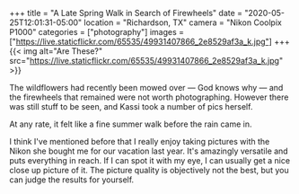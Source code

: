 +++
title = "A Late Spring Walk in Search of Firewheels"
date = "2020-05-25T12:01:31-05:00"
location = "Richardson, TX"
camera = "Nikon Coolpix P1000"
categories = ["photography"]
images = ["https://live.staticflickr.com/65535/49931407866_2e8529af3a_k.jpg"]
+++
{{< img alt="Are These?" src="https://live.staticflickr.com/65535/49931407866_2e8529af3a_k.jpg" >}}
<!--more-->
The wildflowers had recently been mowed over — God knows why — and the firewheels that remained were not worth photographing. However there was still stuff to be seen, and Kassi took a number of pics herself. 

At any rate, it felt like a fine summer walk before the rain came in.

I think I've mentioned before that I really enjoy taking pictures with the Nikon she bought me for our vacation last year. It's amazingly versatile and puts everything in reach. If I can spot it with my eye, I can usually get a nice close up picture of it. The picture quality is objectively not the best, but you can judge the results for yourself.

<div id="gallery" style="display:none;">
		<img alt="Baby Cliff Swallow" src="https://live.staticflickr.com/65535/49931415091_1587a26156.jpg"
			data-image="https://live.staticflickr.com/65535/49931415091_16fc69af05_k.jpg">
		<img alt="Three" src="https://live.staticflickr.com/65535/49931720182_640ee365c6.jpg"
			data-image="https://live.staticflickr.com/65535/49931720182_4fea1e6aa8_k.jpg">
		<img alt="Assault Wasp on a Cloud of White" src="https://live.staticflickr.com/65535/49930898613_0bacefda55.jpg"
			data-image="https://live.staticflickr.com/65535/49930898613_c7d8337b1f_k.jpg">
		<img alt="Primrose" src="https://live.staticflickr.com/65535/49931406576_23cc3853a7.jpg"
			data-image="https://live.staticflickr.com/65535/49931406576_561e7f6cfa_k.jpg">
		<img alt="Canadian Goose Head, Rear Profile" src="https://live.staticflickr.com/65535/49931719807_a488b92066.jpg"
			data-image="https://live.staticflickr.com/65535/49931719807_0b92e6d88b_k.jpg">
		<img alt="Ladies of the Lake" src="https://live.staticflickr.com/65535/49931407996_6d941a41cd.jpg"
			data-image="https://live.staticflickr.com/65535/49931407996_16cbb2fb72_k.jpg">
		<img alt="Nests Under the Bridge" src="https://live.staticflickr.com/65535/49931723082_98b6bb64bf.jpg"
			data-image="https://live.staticflickr.com/65535/49931723082_e61feaa6a6_k.jpg">
		<img alt="Wasp on Lace" src="https://live.staticflickr.com/65535/49930897278_b12f12f83f.jpg"
			data-image="https://live.staticflickr.com/65535/49930897278_8fe9098215_k.jpg">
		<img alt="The Mud Nests of Cliff Swallows" src="https://live.staticflickr.com/65535/49931411816_e0b3e1f503.jpg"
			data-image="https://live.staticflickr.com/65535/49931411816_3a2d9bb54b_k.jpg">
		<img alt="Bird on a Wire" src="https://live.staticflickr.com/65535/49931719097_93d85182d3.jpg"
			data-image="https://live.staticflickr.com/65535/49931719097_63bea94a23_k.jpg">
		<img alt="Unfocus Your Eyes" src="https://live.staticflickr.com/65535/49931723387_4c9b0bb46d.jpg"
			data-image="https://live.staticflickr.com/65535/49931723387_d8a04e3273_k.jpg">
		<img alt="False (Texas) Dandelion" src="https://live.staticflickr.com/65535/49931721927_55167a601f.jpg"
			data-image="https://live.staticflickr.com/65535/49931721927_66e524e5b9_k.jpg">
		<img alt="Lake Flowers" src="https://live.staticflickr.com/65535/49930898418_7c6781e532.jpg"
			data-image="https://live.staticflickr.com/65535/49930898418_994d4b1dbb_k.jpg">
		<img alt="Goose head" src="https://live.staticflickr.com/65535/49931415441_b13cf089a6.jpg"
			data-image="https://live.staticflickr.com/65535/49931415441_b94e533ea0_k.jpg">
		<img alt="Waterfall of Sunlight" src="https://live.staticflickr.com/65535/49930895623_0e917f1029.jpg"
			data-image="https://live.staticflickr.com/65535/49930895623_7e3778298e_k.jpg">
		<img alt="A Path Cut" src="https://live.staticflickr.com/65535/49931411341_0779e38566.jpg"
			data-image="https://live.staticflickr.com/65535/49931411341_361d833f7f_k.jpg">
		<img alt="Black-eyed Girls" src="https://live.staticflickr.com/65535/49931408576_9d4117eb68.jpg"
			data-image="https://live.staticflickr.com/65535/49931408576_44d82f9896_k.jpg">
		<img alt="Waiting for Mama" src="https://live.staticflickr.com/65535/49931414556_d7edff5ebf.jpg"
			data-image="https://live.staticflickr.com/65535/49931414556_8104312111_k.jpg">
		<img alt="Where is She?" src="https://live.staticflickr.com/65535/49930902263_a9341458bf.jpg"
			data-image="https://live.staticflickr.com/65535/49930902263_73b70c0b2f_k.jpg">
		<img alt="Field of Black-eyed Susans" src="https://live.staticflickr.com/65535/49930901538_30a72ec012.jpg"
			data-image="https://live.staticflickr.com/65535/49930901538_db4e5d027f_k.jpg">
		<img alt="Are These?" src="https://live.staticflickr.com/65535/49931407866_8df1f04c9b.jpg"
			data-image="https://live.staticflickr.com/65535/49931407866_2e8529af3a_k.jpg">
		<img alt="Purple and Pale Yellow" src="https://live.staticflickr.com/65535/49930898798_27c4b943b4.jpg"
			data-image="https://live.staticflickr.com/65535/49930898798_ca3d7a0f4a_k.jpg">
		<img alt="Something Moving in the Water" src="https://live.staticflickr.com/65535/49931720447_ae1a8bd232.jpg"
			data-image="https://live.staticflickr.com/65535/49931720447_eac29c781c_k.jpg">
</div>
